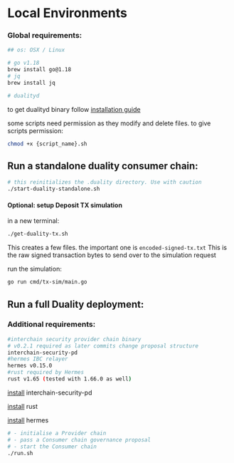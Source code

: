 # Local Environments

### Global requirements:
```bash
## os: OSX / Linux

# go v1.18
brew install go@1.18
# jq
brew install jq
```
``` bash
# dualityd
```
to get dualityd binary follow [installation guide](https://github.com/duality-labs/duality/blob/main/readme.md)

some scripts need permission as they modify and delete files.
to give scripts permission:

```bash
chmod +x {script_name}.sh
```

## Run a standalone duality consumer chain:
 ```bash
# this reinitializes the .duality directory. Use with caution
./start-duality-standalone.sh
```

#### Optional: setup Deposit TX simulation

in a new terminal:

 ```bash
./get-duality-tx.sh
```

This creates a few files. the important one is `encoded-signed-tx.txt`
This is the raw signed transaction bytes to send over to the simulation request

run the simulation:

```bash
go run cmd/tx-sim/main.go
```
## Run a full Duality deployment:
### Additional requirements:
```bash
#interchain security provider chain binary
# v0.2.1 required as later commits change proposal structure
interchain-security-pd
#hermes IBC relayer
hermes v0.15.0
#rust required by Hermes
rust v1.65 (tested with 1.66.0 as well)
```
[install](https://github.com/cosmos/interchain-security/tree/v0.2.1) interchain-security-pd 

[install](https://www.rust-lang.org/tools/install) rust 

[install](https://hermes.informal.systems/quick-start/installation.html) hermes 

 ```bash
# - initialise a Provider chain
# - pass a Consumer chain governance proposal
# - start the Consumer chain
./run.sh
```
